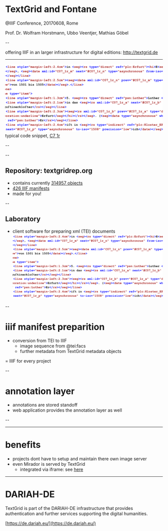 # TextGrid and Fontane

@IIIF Conference, 20170608, Rome

Prof. Dr. Wolfram Horstmann, Ubbo Veentjer, Mathias Göbel

--

offering IIIF in an larger infrastructure for digital editions: http://textgrid.de

---

![TEI](img/code2.png)
typical code snippet, [C7 1r](https://fontane-nb.dariah.eu/edition.html?id=%2Fxml%2Fdata%2F16b00.xml&page=1r)

--

<!-- .slide: data-background-video="img/demo2_edit1.mp4" data-background-size="contain" -->

--

## Repository: textgridrep.org
- contains currently [314957 objects](https://textgridrep.org/search?query=*)
- [426 IIIF manifests](https://textgridlab.org/1.0/iiif/manifests/)
- made for you!

--

## Laboratory
- client software for preparing xml (TEI) documents
![code](img/code2.png) <!-- .element class="fragment" -->

--

# iiif manifest preparition
- conversion from TEI to IIIF
  - image sequence from @tei:facs
  - further metadata from TextGrid metadata objects

= IIIF for every project

--

# annotation layer
- annotations are stored standoff
- web application provides the annotation layer as well

--

<!-- .slide: data-background-video="img/demo2_edit1.mp4" data-background-size="contain" -->

---

# benefits
- projects dont have to setup and maintain there own image server
- even Mirador is served by TextGrid
  - integrated via iframe: see [here](https://fontane-nb.dariah.eu/mirador.html?n=C7)

---

# DARIAH-DE

TextGrid is part of the DARIAH-DE infrastructure that provides authentication
and further services supporting the digital humanities.

[https://de.dariah.eu/](https://de.dariah.eu/)
